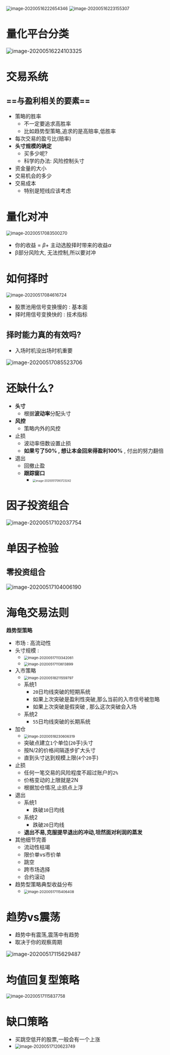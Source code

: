<img src="Untitled.assets/image-20200516222654346.png" alt="image-20200516222654346" style="zoom: 80%;" />

<img src="Untitled.assets/image-20200516223155307.png" alt="image-20200516223155307" style="zoom:80%;" />

# 量化平台分类

![image-20200516224103325](Untitled.assets/image-20200516224103325.png)

# 交易系统

## ==与盈利相关的要素==

- 策略的胜率
  - 不一定要追求高胜率
  - 比如趋势型策略,追求的是高赔率,低胜率
- 每次交易的盈亏比(赔率)
- **头寸规模的确定**
  - 买多少呢?
  - 科学的办法: 风险控制头寸
- 资金量的大小
- 交易机会的多少
- 交易成本
  - 特别是短线应该考虑

# 量化对冲

<img src="4.量化交易基础.assets/image-20200517083500270.png" alt="image-20200517083500270" style="zoom:80%;" />

- 你的收益 = $\beta$+ 主动选股择时带来的收益$\alpha$
- β部分风险大, 无法控制,所以要对冲

# 如何择时

<img src="4.量化交易基础.assets/image-20200517084616724.png" alt="image-20200517084616724" style="zoom: 80%;" />

- 股票池用信号变换慢的 : 基本面
- 择时用信号变换快的 :  技术指标

## 择时能力真的有效吗?

- 入场时机没出场时机重要

![image-20200517085523706](4.量化交易基础.assets/image-20200517085523706.png)

# 还缺什么?

- **头寸**
  - 根据**波动率**分配头寸
- **风控**
  - 策略内外的风控
- 止损
  - 波动率倍数设置止损
  - **如果亏了50% , 想让本金回来得盈利100%** , 付出的努力翻倍
- 退出
  - 回撤止盈
  - **跟踪窗口**
    - <img src="4.量化交易基础.assets/image-20200517093723242.png" alt="image-20200517093723242" style="zoom: 50%;" />

# 因子投资组合

![image-20200517102037754](4.量化交易基础.assets/image-20200517102037754.png)

# 单因子检验

## 零投资组合

![image-20200517104006190](4.量化交易基础.assets/image-20200517104006190.png)

# 海龟交易法则

**趋势型策略**

- 市场 : 高流动性
- 头寸规模 : 
  - <img src="4.量化交易基础.assets/image-20200517113342061.png" alt="image-20200517113342061" style="zoom:67%;" />
  - <img src="4.量化交易基础.assets/image-20200517113613899.png" alt="image-20200517113613899" style="zoom:67%;" />
- 入市策略
  - <img src="4.量化交易基础.assets/image-20200518211559797.png" alt="image-20200518211559797" style="zoom: 67%;" />
  - 系统1
    - `20`日均线突破的短期系统
    - 如果上次突破是盈利性突破,那么当前的入市信号被忽略
    - 如果上次突破是假突破 , 那么这次突破会入场
  - 系统2
    - `55`日均线突破的长期系统
- 加仓
  - <img src="4.量化交易基础.assets/image-20200518230606319.png" alt="image-20200518230606319" style="zoom: 67%;" />
  - 突破点建立`1`个单位(`20`手)头寸
  - 按N/2的价格间隔逐步扩大头寸
  - 直到头寸达到规模上限(`4`个`20`手)
- 止损
  - 任何一笔交易的风险程度不超过账户的`2%`
  - 价格变动的上限就是2N
  - 根据加仓情况,止损点上浮
- 退出
  - 系统1
    - 跌破`10`日均线
  - 系统2
    - 跌破`20`日均线
  - **退出不易,克服提早退出的冲动,坦然面对利润的蒸发**
- 其他细节完善
  - 流动性枯竭
  - 限价单vs市价单
  - 跳空
  - 跨市场选择
  - 合约滚动
- 趋势型策略典型收益分布
  - <img src="4.量化交易基础.assets/image-20200517115406408.png" alt="image-20200517115406408" style="zoom:67%;" />

# 趋势vs震荡

- 趋势中有震荡,震荡中有趋势
- 取决于你的观察周期

![image-20200517115629487](4.量化交易基础.assets/image-20200517115629487.png)



# 均值回复型策略

<img src="4.量化交易基础.assets/image-20200517115837758.png" alt="image-20200517115837758" style="zoom:80%;" />

# 缺口策略

- 买跳空低开的股票,一般会有一个上涨
- <img src="4.量化交易基础.assets/image-20200517120623749.png" alt="image-20200517120623749" style="zoom:80%;" />